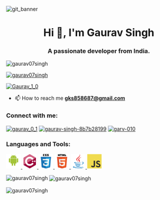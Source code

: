 ![git_banner](https://user-images.githubusercontent.com/83450530/143735295-9a1149d6-90da-4d16-964b-48a83e824c6b.jpeg)
<h1 align="center">Hi 👋, I'm Gaurav Singh</h1>
<h3 align="center">A passionate developer from India.</h3>

<p align="left"> <img src="https://komarev.com/ghpvc/?username=gaurav07singh&label=Profile%20views&color=0e75b6&style=flat" alt="gaurav07singh" /> </p>

<p align="left"> <a href="https://github.com/ryo-ma/github-profile-trophy"><img src="https://github-profile-trophy.vercel.app/?username=gaurav07singh" alt="gaurav07singh" /></a> </p>

<p align="left"> <a href="https://twitter.com/Gaurav_1_0" target="blank"><img src="https://img.shields.io/twitter/follow/Gaurav_1_0?logo=twitter&style=for-the-badge" alt="Gaurav_1_0" /></a> </p>

- 📫 How to reach me **gks858687@gmail.com**

<h3 align="left">Connect with me:</h3>
<p align="left">
<a href="https://twitter.com/Gaurav_1_0" target="blank"><img align="center" src="https://raw.githubusercontent.com/rahuldkjain/github-profile-readme-generator/master/src/images/icons/Social/twitter.svg" alt="gaurav_0_1" height="30" width="40" /></a>
<a href="https://linkedin.com/in/gaurav-singh-8b7b28199" target="blank"><img align="center" src="https://raw.githubusercontent.com/rahuldkjain/github-profile-readme-generator/master/src/images/icons/Social/linked-in-alt.svg" alt="gaurav-singh-8b7b28199" height="30" width="40" /></a>
<a href="https://www.leetcode.com/garv-010" target="blank"><img align="center" src="https://raw.githubusercontent.com/rahuldkjain/github-profile-readme-generator/master/src/images/icons/Social/leet-code.svg" alt="garv-010" height="30" width="40" /></a>
</p>

<h3 align="left">Languages and Tools:</h3>
<p align="left"> <a href="https://developer.android.com" target="_blank" rel="noreferrer"> <img src="https://raw.githubusercontent.com/devicons/devicon/master/icons/android/android-original-wordmark.svg" alt="android" width="40" height="40"/> </a> <a href="https://www.w3schools.com/cpp/" target="_blank" rel="noreferrer"> <img src="https://raw.githubusercontent.com/devicons/devicon/master/icons/cplusplus/cplusplus-original.svg" alt="cplusplus" width="40" height="40"/> </a> <a href="https://www.w3schools.com/css/" target="_blank" rel="noreferrer"> <img src="https://raw.githubusercontent.com/devicons/devicon/master/icons/css3/css3-original-wordmark.svg" alt="css3" width="40" height="40"/> </a> <a href="https://www.w3.org/html/" target="_blank" rel="noreferrer"> <img src="https://raw.githubusercontent.com/devicons/devicon/master/icons/html5/html5-original-wordmark.svg" alt="html5" width="40" height="40"/> </a> <a href="https://www.java.com" target="_blank" rel="noreferrer"> <img src="https://raw.githubusercontent.com/devicons/devicon/master/icons/java/java-original.svg" alt="java" width="40" height="40"/> </a> <a href="https://developer.mozilla.org/en-US/docs/Web/JavaScript" target="_blank" rel="noreferrer"> <img src="https://raw.githubusercontent.com/devicons/devicon/master/icons/javascript/javascript-original.svg" alt="javascript" width="40" height="40"/> </a> </p>

<p><img align="left" src="https://github-readme-stats.vercel.app/api/top-langs?username=gaurav07singh&show_icons=true&locale=en&layout=compact" alt="gaurav07singh" /></p>

<p>&nbsp;<img align="center" src="https://github-readme-stats.vercel.app/api?username=gaurav07singh&show_icons=true&locale=en" alt="gaurav07singh" /></p>

<p><img align="center" src="https://github-readme-streak-stats.herokuapp.com/?user=gaurav07singh&" alt="gaurav07singh" /></p>
